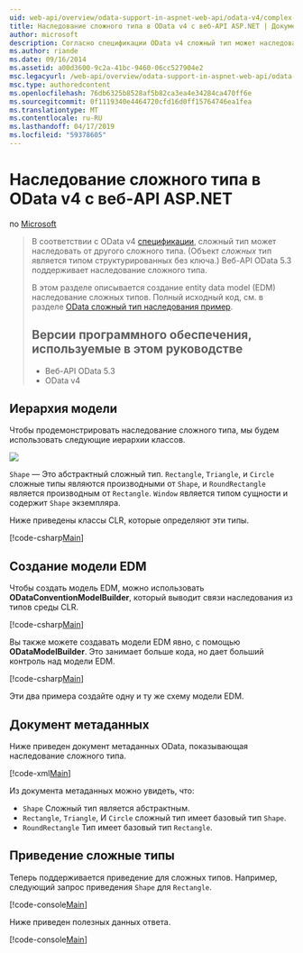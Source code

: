 ```yaml
---
uid: web-api/overview/odata-support-in-aspnet-web-api/odata-v4/complex-type-inheritance-in-odata-v4
title: Наследование сложного типа в OData v4 с веб-API ASP.NET | Документация Майкрософт
author: microsoft
description: Согласно спецификации OData v4 сложный тип может наследовать от другого сложного типа. (Сложный тип является структурированного типа без ключа). Веб-API...
ms.author: riande
ms.date: 09/16/2014
ms.assetid: a00d3600-9c2a-41bc-9460-06cc527904e2
msc.legacyurl: /web-api/overview/odata-support-in-aspnet-web-api/odata-v4/complex-type-inheritance-in-odata-v4
msc.type: authoredcontent
ms.openlocfilehash: 76db6325b8528af5b82ca3ea4e34284ca470ff6e
ms.sourcegitcommit: 0f1119340e4464720cfd16d0ff15764746ea1fea
ms.translationtype: MT
ms.contentlocale: ru-RU
ms.lasthandoff: 04/17/2019
ms.locfileid: "59378605"
---
```

# <a name="complex-type-inheritance-in-odata-v4-with-aspnet-web-api"></a>Наследование сложного типа в OData v4 с веб-API ASP.NET

по [Microsoft](https://github.com/microsoft)

> В соответствии с OData v4 [спецификации](http://www.odata.org/documentation/odata-version-4-0/), сложный тип может наследовать от другого сложного типа. (Объект *сложных* тип является типом структурированных без ключа.) Веб-API OData 5.3 поддерживает наследование сложного типа.
> 
> В этом разделе описывается создание entity data model (EDM) наследование сложных типов. Полный исходный код, см. в разделе [OData сложный тип наследования пример](http://aspnet.codeplex.com/sourcecontrol/latest#Samples/WebApi/OData/v4/ODataComplexTypeInheritanceSample/ReadMe.txt).
> 
> ## <a name="software-versions-used-in-the-tutorial"></a>Версии программного обеспечения, используемые в этом руководстве
> 
> 
> - Веб-API OData 5.3
> - OData v4


## <a name="model-hierarchy"></a>Иерархия модели

Чтобы продемонстрировать наследование сложного типа, мы будем использовать следующие иерархии классов.

![](complex-type-inheritance-in-odata-v4/_static/image1.png)

`Shape` — Это абстрактный сложный тип. `Rectangle`, `Triangle`, и `Circle` сложные типы являются производными от `Shape`, и `RoundRectangle` является производным от `Rectangle`. `Window` является типом сущности и содержит `Shape` экземпляра.

Ниже приведены классы CLR, которые определяют эти типы.

[!code-csharp[Main](complex-type-inheritance-in-odata-v4/samples/sample1.cs)]

## <a name="build-the-edm-model"></a>Создание модели EDM

Чтобы создать модель EDM, можно использовать **ODataConventionModelBuilder**, который выводит связи наследования из типов среды CLR.

[!code-csharp[Main](complex-type-inheritance-in-odata-v4/samples/sample2.cs)]

Вы также можете создавать модели EDM явно, с помощью **ODataModelBuilder**. Это занимает больше кода, но дает больший контроль над модели EDM.

[!code-csharp[Main](complex-type-inheritance-in-odata-v4/samples/sample3.cs)]

Эти два примера создайте одну и ту же схему модели EDM.

## <a name="metadata-document"></a>Документ метаданных

Ниже приведен документ метаданных OData, показывающая наследование сложного типа.

[!code-xml[Main](complex-type-inheritance-in-odata-v4/samples/sample4.xml?highlight=13,17,25,30)]

Из документа метаданных можно увидеть, что:

- `Shape` Сложный тип является абстрактным.
- `Rectangle`, `Triangle`, И `Circle` сложный тип имеет базовый тип `Shape`.
- `RoundRectangle` Тип имеет базовый тип `Rectangle`.

## <a name="casting-complex-types"></a>Приведение сложные типы

Теперь поддерживается приведение для сложных типов. Например, следующий запрос приведения `Shape` для `Rectangle`.

[!code-console[Main](complex-type-inheritance-in-odata-v4/samples/sample5.cmd)]

Ниже приведен полезных данных ответа.

[!code-console[Main](complex-type-inheritance-in-odata-v4/samples/sample6.cmd)]
